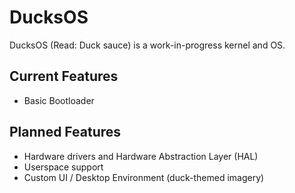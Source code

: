 # DucksOS
DucksOS (Read: Duck sauce) is a work-in-progress kernel and OS.
## Current Features
- Basic Bootloader
## Planned Features
- Hardware drivers and Hardware Abstraction Layer (HAL)
- Userspace support
- Custom UI / Desktop Environment (duck-themed imagery)
